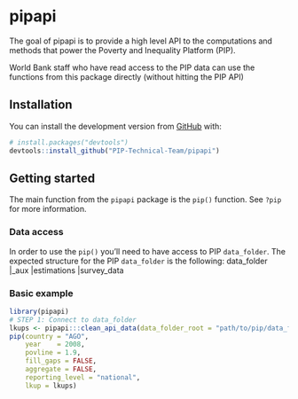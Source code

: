 
<!-- README.md is generated from README.Rmd. Please edit that file -->

# pipapi

<!-- badges: start -->
<!-- [![Codecov test coverage](https://codecov.io/gh/PIP-Technical-Team/pipapi/branch/master/graph/badge.svg)](https://codecov.io/gh/PIP-Technical-Team/pipapi?branch=master) -->
<!-- badges: end -->

The goal of pipapi is to provide a high level API to the computations
and methods that power the Poverty and Inequality Platform (PIP).

World Bank staff who have read access to the PIP data can use the
functions from this package directly (without hitting the PIP API)

## Installation

You can install the development version from
[GitHub](https://github.com/) with:

``` r
# install.packages("devtools")
devtools::install_github("PIP-Technical-Team/pipapi")
```

## Getting started

The main function from the `pipapi` package is the `pip()` function. See
`?pip` for more information.

### Data access

In order to use the `pip()` you’ll need to have access to PIP
`data_folder`. The expected structure for the PIP `data_folder` is the
following: data\_folder \|\_aux \|estimations \|survey\_data

### Basic example

``` r
library(pipapi)
# STEP 1: Connect to data_folder
lkups <- pipapi:::clean_api_data(data_folder_root = "path/to/pip/data_folder")
pip(country = "AGO",
    year    = 2008,
    povline = 1.9,
    fill_gaps = FALSE,
    aggregate = FALSE,
    reporting_level = "national",
    lkup = lkups)
```
